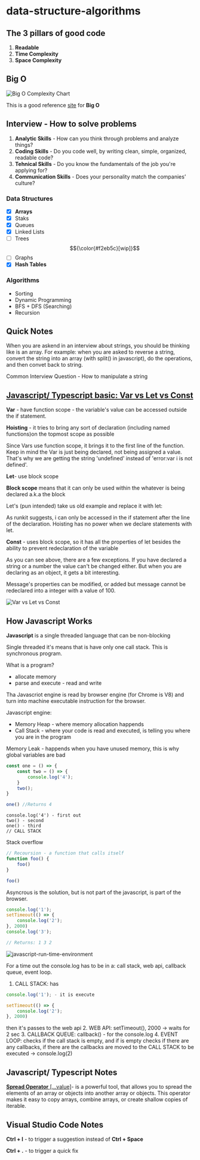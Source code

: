 # data-structure-algorithms

## The 3 pillars of good code

1. **Readable**
2. **Time Complexity**
3. **Space Complexity**

## Big O

![Big O Complexity Chart](./resources/big-o-complexity-chart.png)

This is a good reference [site](https://www.bigocheatsheet.com/) for **Big O**

## Interview - How to solve problems

1. **Analytic Skills** - How can you think through problems and analyze things?
2. **Coding Skills** - Do you code well, by writing clean, simple, organized, readable code?
3. **Tehnical Skills** - Do you know the fundamentals of the job you're applying for?
4. **Communication Skills** - Does your personality match the companies’ culture?

### Data Structures

- [x] **Arrays**
- [x] Staks 
- [x] Queues 
- [x] Linked Lists
- [ ] Trees $${\color{#f2eb5c}[wip]}$$
- [ ] Graphs
- [x] **Hash Tables**

### Algorithms

- Sorting
- Dynamic Programming
- BFS + DFS (Searching)
- Recursion
  
## Quick Notes

When you are askend in an interview about strings, you should be thinking like is an array. For example: when you are asked to reverse a string, convert the string into an array (with split() in javascript), do the operations, and then convet back to string.

Common Interview Question - How to manipulate a string

## [Javascript/ Typescript basic: Var vs Let vs Const](https://dev.to/sethusenthil/var-vs-let-vs-const-1cgc)

**Var** - have function scope - the variable's value can be accessed outside the if statement.

**Hoisting** - it tries to bring any sort of declaration (including named functions)on the topmost scope as possible

Since Vars use function scope, it brings it to the first line of the function. Keep in mind the Var is just being declared, not being assigned a value. That's why we are getting the string 'undefined' instead of 'error:var i is not defined'.

**Let**- use block scope

**Block scope** means that it can only be used within the whatever is being declared a.k.a the block

Let's (pun intended) take us old example and replace it with let:

As runkit suggests, i can only be accessed in the if statement after the line of the declaration. Hoisting has no power when we declare statements with let.

**Const** - uses block scope, so it has all the properties of let besides the ability to prevent redeclaration of the variable

As you can see above, there are a few exceptions. If you have declared a string or a number the value can't be changed either. But when you are declaring as an object, it gets a bit interesting.

Message's properties can be modified, or added but message cannot be redeclared into a integer with a value of 100.

![Var vs Let vs Const](./resources//var-let-const.png)

## How Javascript Works

**Javascript** is a single threaded language that can be non-blocking

Single threaded it's means that is have only one call stack. This is synchronous program.

What is a program?

- allocate memory
- parse and execute - read and write

Tha Javascriot engine is read by browser engine (for Chrome is V8) and turn into machine executable instruction for the browser.

Javascript engine:

- Memory Heap - where memory allocation happends
- Call Stack - where your code is read and executed, is telling you where you are in the program

Memory Leak - happends when you have unused memory, this is why global variables are bad

```javascript
const one = () => {
    const two = () => {
        console.log('4');
    }
    two();
}

one() //Returns 4
```

```text
console.log('4') - first out
two() - second
one() - third
// CALL STACK
```

Stack overflow

```javascript
// Recoursion - a function that calls itself
function foo() {
    foo()
}

foo()
```

Asyncrous is the solution, but is not part of the javascript, is part of the browser.

```javascript
console.log('1');
setTimeout(() => {
    console.log('2');
}, 2000)
console.log('3');

// Returns: 1 3 2
```

![javascript-run-time-environment](./resources//javascript-run-time-environment.png)

For a time out the console.log has to be in a: call stack, web api, callback queue, event loop.

1. CALL STACK: has
```javascript
console.log('1'); - it is execute

setTimeout(() => {
    console.log('2');
}, 2000)
```

then it's passes to the web api
2. WEB API: setTimeout(), 2000 -> waits for 2 sec
3. CALLBACK QUEUE: callback() - for the console.log
4. EVENT LOOP: checks if the call stack is empty, and if is empty checks if there are any callbacks, if there are the callbacks are moved to the CALL STACK to be executed -> console.log(2)

## Javascript/ Typescript Notes

[**Spread Operator** [...value]](https://www.geeksforgeeks.org/how-to-use-spread-operator-in-typescript/)- is a powerful tool, that allows you to spread the elements of an array or objects into another array or objects. This operator makes it easy to copy arrays, combine arrays, or create shallow copies of iterable.

## Visual Studio Code Notes

**Ctrl + I** - to trigger a suggestion instead of **Ctrl + Space**

**Ctrl + .** - to trigger a quick fix
